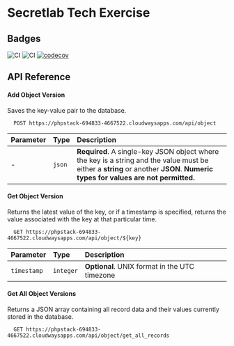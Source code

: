 
# Secretlab Tech Exercise

## Badges

![CI](https://github.com/eamoto/secretlab-exercise-uy4cgn1i42y1gc0cjrqy/actions/workflows/staging-deployment.yml/badge.svg) ![CI](https://github.com/eamoto/secretlab-exercise-uy4cgn1i42y1gc0cjrqy/actions/workflows/production-deployment.yml/badge.svg) [![codecov](https://codecov.io/gh/eamoto/secretlab-exercise-uy4cgn1i42y1gc0cjrqy/master/main/graph/badge.svg)](https://codecov.io/gh/eamoto/secretlab-exercise-uy4cgn1i42y1gc0cjrqy)

## API Reference

#### Add Object Version

Saves the key-value pair to the database.

```http
  POST https://phpstack-694833-4667522.cloudwaysapps.com/api/object
```

| Parameter | Type     | Description                 |
| :-------- | :------- | :-------------------------  |
| -         | `json`   | **Required**. A single-key JSON object where the key is a string and the value must be either a **string** or another **JSON**.  **Numeric types for values are not permitted.** |

#### Get Object Version

Returns the latest value of the key, or if a timestamp is specified, returns the value associated with the key at that particular time.

```http
  GET https://phpstack-694833-4667522.cloudwaysapps.com/api/object/${key}
```

| Parameter     | Type      | Description                                   |
| :--------     | :-------  | :--------------------------------             |
| `timestamp`   | `integer` | **Optional**. UNIX format in the UTC timezone |

#### Get All Object Versions

Returns a JSON array containing all record data and their values currently stored in the database.

```http
  GET https://phpstack-694833-4667522.cloudwaysapps.com/api/object/get_all_records
```

